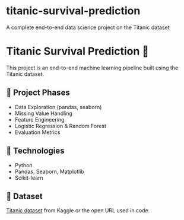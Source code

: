 # titanic-survival-prediction
A complete end-to-end data science project on the Titanic dataset
# Titanic Survival Prediction 🚢

This project is an end-to-end machine learning pipeline built using the Titanic dataset.

## 📌 Project Phases
- Data Exploration (pandas, seaborn)
- Missing Value Handling
- Feature Engineering
- Logistic Regression & Random Forest
- Evaluation Metrics

## 🔧 Technologies
- Python
- Pandas, Seaborn, Matplotlib
- Scikit-learn

## 📁 Dataset
[Titanic dataset](https://www.kaggle.com/c/titanic/data) from Kaggle or the open URL used in code.
